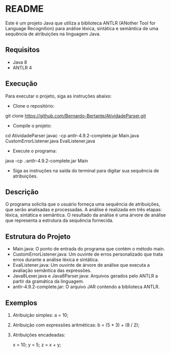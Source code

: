 # README

Este é um projeto Java que utiliza a biblioteca ANTLR (ANother Tool for Language Recognition) para análise léxica, sintática e semântica de uma sequência de atribuições na linguagem Java.

## Requisitos

* Java 8 
* ANTLR 4

## Execução

Para executar o projeto, siga as instruções abaixo:

* Clone o repositório:

git clone https://github.com/Bernardo-Bertante/AtividadeParser.git

* Compile o projeto:

cd AtividadeParser
javac -cp antlr-4.9.2-complete.jar Main.java CustomErrorListener.java EvalListener.java

* Execute o programa:

java -cp .:antlr-4.9.2-complete.jar Main

* Siga as instruções na saída do terminal para digitar sua sequência de atribuições.

## Descrição

O programa solicita que o usuário forneça uma sequência de atribuições, que serão analisadas e processadas. A análise é realizada em três etapas: léxica, sintática e semântica. O resultado da análise é uma árvore de análise que representa a estrutura da sequência fornecida.

## Estrutura do Projeto

* Main.java: O ponto de entrada do programa que contém o método main.
* CustomErrorListener.java: Um ouvinte de erros personalizado que trata erros durante a análise léxica e sintática.
* EvalListener.java: Um ouvinte de árvore de análise que executa a avaliação semântica das expressões.
* Java8Lexer.java e Java8Parser.java: Arquivos gerados pelo ANTLR a partir da gramática da linguagem.
* antlr-4.9.2-complete.jar: O arquivo JAR contendo a biblioteca ANTLR.

## Exemplos

1. Atribuição simples: a = 10;

2. Atribuição com expressões aritméticas: b = (5 * 3) + (8 / 2);

3. Atribuições encadeadas:

    x = 10;
    y = 5;
    z = x + y;
